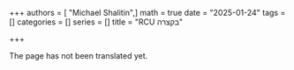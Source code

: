 +++
authors = [ "Michael Shalitin",]
math = true
date = "2025-01-24"
tags = []
categories = []
series = []
title = "RCU בקצרה"

+++

The page has not been translated yet.
